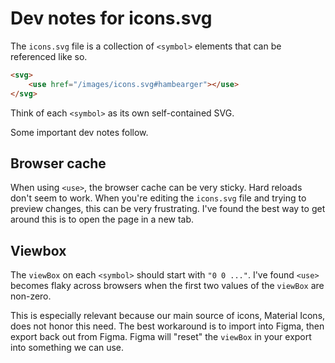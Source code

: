 # Dev notes for icons.svg

The `icons.svg` file is a collection of `<symbol>` elements that can be referenced like so.

```html
<svg>
	<use href="/images/icons.svg#hambearger"></use>
</svg>
```

Think of each `<symbol>` as its own self-contained SVG. 

Some important dev notes follow.

## Browser cache

When using `<use>`, the browser cache can be very sticky. Hard reloads don't seem to work. When you're editing the `icons.svg` file and trying to preview changes, this can be very frustrating. I've found the best way to get around this is to open the page in a new tab.

## Viewbox

The `viewBox` on each `<symbol>` should start with `"0 0 ..."`. I've found `<use>` becomes flaky across browsers when the first two values of the `viewBox` are non-zero. 

This is especially relevant because our main source of icons, Material Icons, does not honor this need. The best workaround is to import into Figma, then export back out from Figma. Figma will "reset" the `viewBox` in your export into something we can use.